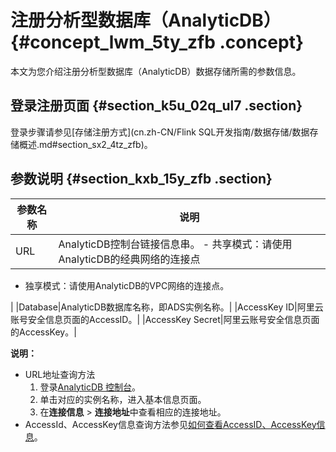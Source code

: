 # 注册分析型数据库（AnalyticDB） {#concept_lwm_5ty_zfb .concept}

本文为您介绍注册分析型数据库（AnalyticDB）数据存储所需的参数信息。

## 登录注册页面 {#section_k5u_02q_ul7 .section}

登录步骤请参见[存储注册方式](cn.zh-CN/Flink SQL开发指南/数据存储/数据存储概述.md#section_sx2_4tz_zfb)。

## 参数说明 {#section_kxb_15y_zfb .section}

|参数名称|说明|
|----|--|
|URL|AnalyticDB控制台链接信息串。 -   共享模式：请使用AnalyticDB的经典网络的连接点
-   独享模式：请使用AnalyticDB的VPC网络的连接点。

 |
|Database|AnalyticDB数据库名称，即ADS实例名称。|
|AccessKey ID|阿里云账号安全信息页面的AccessID。|
|AccessKey Secret|阿里云账号安全信息页面的AccessKey。|

**说明：** 

-   URL​地址查询方法
    1.  登录[AnalyticDB 控制台](https://ads.console.aliyun.com/?spm=a2c4g.11186623.2.23.2c952b809T8asM)。
    2.  单击对应的实例名称，进入基本信息页面。
    3.  在**连接信息** \> **连接地址**中查看相应的连接地址。
-   AccessId、AccessKey信息查询方法参见[如何查看AccessID、AccessKey信息](https://help.aliyun.com/knowledge_detail/94557.html)。

